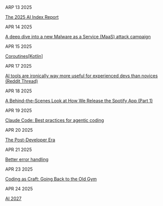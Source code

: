 ARP 13 2025

[The 2025 AI Index Report](https://hai.stanford.edu/ai-index/2025-ai-index-report)

APR 14 2025

[A deep dive into a new Malware as a Service (MaaS) attack campaign](https://sublime.security/blog/trox-stealer-a-deep-dive-into-a-new-malware-as-a-service-maas-attack-campaign/)

APR 15 2025

[Coroutines[Kotlin]](https://kotlinlang.org/docs/coroutines-overview.html)

APR 17 2025

[AI tools are ironically way more useful for experienced devs than novices (Reddit Thread)](https://www.reddit.com/r/ExperiencedDevs/comments/1jzpzkm/ai_tools_are_ironically_way_more_useful_for)

APR 18 2025

[A Behind-the-Scenes Look at How We Release the Spotify App (Part 1)](https://engineering.atspotify.com/2025/04/how-we-release-the-spotify-app-part-1/)

APR 19 2025

[Claude Code: Best practices for agentic coding](https://www.anthropic.com/engineering/claude-code-best-practices)

APR 20 2025

[The Post-Developer Era](https://www.joshwcomeau.com/blog/the-post-developer-era/)

APR 21 2025

[Better error handling](https://meowbark.dev/Better-error-handling)

APR 23 2025

[Coding as Craft: Going Back to the Old Gym](https://cekrem.github.io/posts/coding-as-craft-going-back-to-the-old-gym/)

APR 24 2025

[AI 2027](https://ai-2027.com/)
